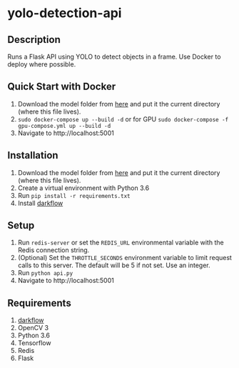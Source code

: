 # yolo-detection-api 

## Description
Runs a Flask API using YOLO to detect objects in a frame. Use Docker to deploy where possible.

## Quick Start with Docker
1. Download the model folder from [here](https://drive.google.com/open?id=1NYtW4w2EjasFzvNQt_J6jduWeNWUIxyQ) and put it the current directory (where this file lives).
1. `sudo docker-compose up --build -d` or for GPU `sudo docker-compose -f gpu-compose.yml up --build -d`
1. Navigate to http://localhost:5001

## Installation
1. Download the model folder from [here](https://drive.google.com/open?id=1NYtW4w2EjasFzvNQt_J6jduWeNWUIxyQ) and put it the current directory (where this file lives).
2. Create a virtual environment with Python 3.6
3. Run `pip install -r requirements.txt`
4. Install [darkflow](https://github.com/thtrieu/darkflow)

## Setup
1. Run `redis-server` or set the `REDIS_URL` environmental variable with the Redis connection string.
1. (Optional) Set the `THROTTLE_SECONDS` environment variable to limit request calls to this server. The default will be 5 if not set. Use an integer.
1. Run `python api.py` 
1. Navigate to http://localhost:5001
 

## Requirements
1. [darkflow](https://github.com/thtrieu/darkflow)
1. OpenCV 3
1. Python 3.6
1. Tensorflow
1. Redis
1. Flask